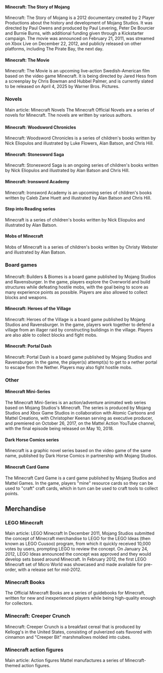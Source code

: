 #### Minecraft: The Story of Mojang
Minecraft: The Story of Mojang is a 2012 documentary created by 2 Player Productions about the history and development of Mojang Studios. It was directed by Paul Owens and produced by Paul Levering, Peter De Bourcier and Burnie Burns, with additional funding given through a Kickstarter campaign. The movie was announced on February 21, 2011, was streamed on Xbox Live on December 22, 2012, and publicly released on other platforms, including The Pirate Bay, the next day.

#### Minecraft: The Movie
Minecraft: The Movie is an upcoming live-action Swedish-American film based on the video game Minecraft. It is being directed by Jared Hess from a screenplay by Chris Bowman and Hubbel Palmer, and is currently slated to be released on April 4, 2025 by Warner Bros. Pictures.

### Novels
Main article: Minecraft Novels
The Minecraft Official Novels are a series of novels for Minecraft. The novels are written by various authors.

### 
#### Minecraft: Woodsword Chronicles
Minecraft: Woodsword Chronicles is a series of children's books written by Nick Eliopulos and illustrated by Luke Flowers, Alan Batson, and Chris Hill.

#### Minecraft: Stonesword Saga
Minecraft: Stonesword Saga is an ongoing series of children's books written by Nick Eliopulos and illustrated by Alan Batson and Chris Hill.

#### Minecraft: Ironsword Academy
Minecraft: Ironsword Academy is an upcoming series of children's books written by Caleb Zane Huett and illustrated by Alan Batson and Chris Hill.

#### Step into Reading series
Minecraft is a series of children's books written by Nick Eliopulos and illustrated by Alan Batson.

#### Mobs of Minecraft
Mobs of Minecraft is a series of children's books written by Christy Webster and illustrated by Alan Batson.

### Board games
#### 
Minecraft: Builders & Biomes is a board game published by Mojang Studios and Ravensburger. In the game, players explore the Overworld and build structures while defeating hostile mobs, with the goal being to score as many experience points as possible. Players are also allowed to collect blocks and weapons.

#### Minecraft: Heroes of the Village
Minecraft: Heroes of the Village is a board game published by Mojang Studios and Ravensburger. In the game, players work together to defend a village from an illager raid by constructing buildings in the village. Players are also able to collect blocks and fight mobs.

#### Minecraft: Portal Dash
Minecraft: Portal Dash is a board game published by Mojang Studios and Ravensburger. In the game, the player(s) attempt(s) to get to a nether portal to escape from the Nether. Players may also fight hostile mobs.

### Other
#### Minecraft Mini-Series
The Minecraft Mini-Series is an action/adventure animated web series based on Mojang Studios's Minecraft. The series is produced by Mojang Studios and Xbox Game Studios in collaboration with Atomic Cartoons and Mattel Creations, with Christopher Keenan serving as executive producer, and premiered on October 26, 2017, on the Mattel Action YouTube channel, with the final episode being released on May 10, 2018.

#### Dark Horse Comics series
Minecraft is a graphic novel series based on the video game of the same name, published by Dark Horse Comics in partnership with Mojang Studios.

#### Minecraft Card Game
The Minecraft Card Game is a card game published by Mojang Studios and Mattel Games. In the game, players "mine" resource cards so they can be used to "craft" craft cards, which in turn can be used to craft tools to collect points.

## Merchandise
### LEGO Minecraft
Main article: LEGO Minecraft
In December 2011, Mojang Studios submitted the concept of Minecraft merchandise to LEGO for the LEGO Ideas (then known as LEGO Cuusoo) program, from which it quickly received 10,000 votes by users, prompting LEGO to review the concept. On January 24, 2012, LEGO Ideas announced the concept was approved and they would develop sets based around Minecraft. In February 2012, the first LEGO Minecraft set of Micro World was showcased and made available for pre-order, with a release set for mid-2012.

### Minecraft Books
The Official Minecraft Books are a series of guidebooks for Minecraft, written for new and inexperienced players while being high-quality enough for collectors.

### Minecraft: Creeper Crunch
Minecraft: Creeper Crunch is a breakfast cereal that is produced by Kellogg's in the United States, consisting of pulverized oats flavored with cinnamon and "Creeper Bit" marshmallows molded into cubes.

### Minecraft action figures
Main article: Action figures
Mattel manufactures a series of Minecraft-themed action figures.


